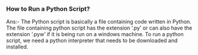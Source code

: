 ### How to Run a Python Script?
Ans:- The Python script is basically a file containing code written in Python. The file containing python script has the extension ‘.py’ or can also have the extension ‘.pyw’ if it is being run on a windows machine. 
To run a python script, we need a python interpreter that needs to be downloaded and installed.

